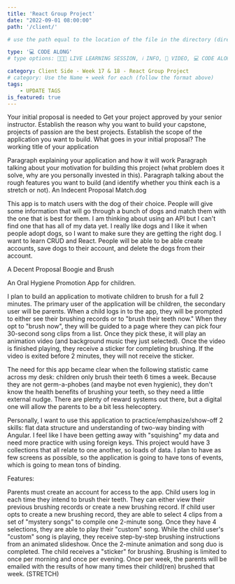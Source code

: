 ```yaml
---
title: 'React Group Project'
date: "2022-09-01 08:00:00"
path: '/client/'

# use the path equal to the location of the file in the directory (directory structure)

type: '💻 CODE ALONG'
# type options: 👩🏽‍🏫 LIVE LEARNING SESSION, ℹ️ INFO, 🎥 VIDEO, 💻 CODE ALONG, 🥼LAB, ↩️ REVIEW/NOTES, 👥 GROUP LEARNING, 👷🏼‍♂️ GROUP PROJECT, 🧠 ASSESSMENT, 📝 ASSIGNMENT

category: Client Side - Week 17 & 18 - React Group Project
# category: Use the Name + week for each (follow the format above)
tags: 
    - UPDATE TAGS
is_featured: true
---
```


Your initial proposal is needed to
Get your project approved by your senior instructor.
Establish the reason why you want to build your capstone, projects of passion are the best projects.
Establish the scope of the application you want to build.
What goes in your initial proposal?
The working title of your application

Paragraph explaining your application and how it will work
Paragraph talking about your motivation for building this project (what problem does it solve, why are you personally invested in this).
Paragraph talking about the rough features you want to build (and identify whether you think each is a stretch or not).
An Indecent Proposal
Match.dog

This app is to match users with the dog of their choice. People will give some information that will go through a bunch of dogs and match them with the one that is best for them. I am thinking about using an API but I can't find one that has all of my data yet. I really like dogs and I like it when people adopt dogs, so I want to make sure they are getting the right dog. I want to learn CRUD and React. People will be able to be able create accounts, save dogs to their account, and delete the dogs from their account.

A Decent Proposal
Boogie and Brush

An Oral Hygiene Promotion App for children.

I plan to build an application to motivate children to brush for a full 2 minutes. The primary user of the application will be children, the secondary user will be parents. When a child logs in to the app, they will be prompted to either see their brushing records or to "brush their teeth now." When they opt to "brush now", they will be guided to a page where they can pick four 30-second song clips from a list. Once they pick these, it will play an animation video (and background music they just selected). Once the video is finished playing, they receive a sticker for completing brushing. If the video is exited before 2 minutes, they will not receive the sticker.

The need for this app became clear when the following statistic came across my desk: children only brush their teeth 6 times a week. Because they are not germ-a-phobes (and maybe not even hygienic), they don't know the health benefits of brushing your teeth, so they need a little external nudge. There are plenty of reward systems out there, but a digital one will allow the parents to be a bit less helecoptery.

Personally, I want to use this application to practice/emphasize/show-off 2 skills: flat data structure and understanding of two-way binding with Angular. I feel like I have been getting away with "squishing" my data and need more practice with using foreign keys. This project would have 3 collections that all relate to one another, so loads of data. I plan to have as few screens as possible, so the application is going to have tons of events, which is going to mean tons of binding.

Features:

Parents must create an account for access to the app.
Child users log in each time they intend to brush their teeth. They can either view their previous brushing records or create a new brushing record.
If child user opts to create a new brushing record, they are able to select 4 clips from a set of "mystery songs" to compile one 2-minute song. Once they have 4 selections, they are able to play their "custom" song.
While the child user's "custom" song is playing, they receive step-by-step brushing instructions from an animated slideshow.
Once the 2-minute animation and song duo is completed. The child receives a "sticker" for brushing. Brushing is limited to once per morning and once per evening.
Once per week, the parents will be emailed with the results of how many times their child(ren) brushed that week. (STRETCH)
